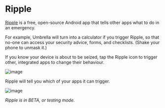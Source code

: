 [Title]: # (Ripple)
[Order]: # (3)

# Ripple

[Ripple](https://play.google.com/store/apps/details?id=info.guardianproject.ripple&hl=en) is a free, open-source Android app that tells other apps what to do in an emergency.  

For example, Umbrella will turn into a calculator if you trigger Ripple, so that no-one can access your security advice, forms, and checklists. (Shake your phone to unmask it.)

If you know your device is about to be seized, tap the Ripple icon to trigger other, integrated apps to change their behaviour. 

![image](ripple0.png)

Ripple will tell you which of your apps it can trigger.   

![image](ripple1.png)

_Ripple is in BETA, or testing mode._
